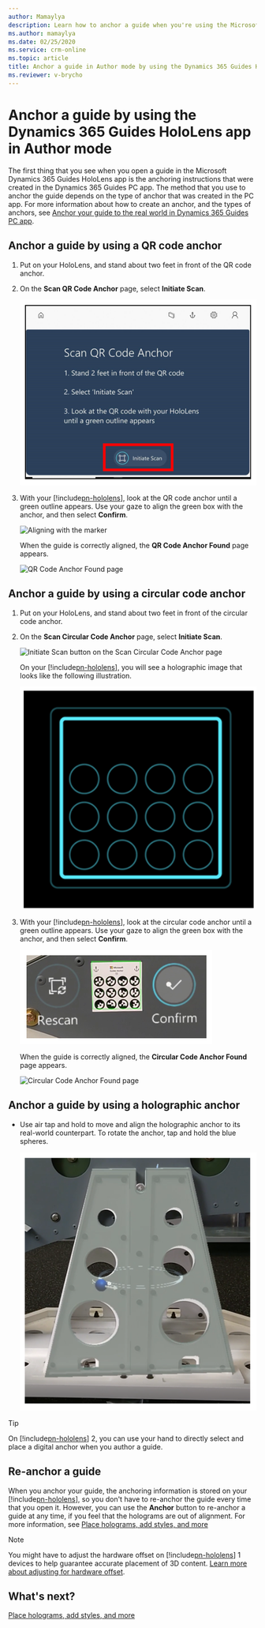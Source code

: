 ```yaml
---
author: Mamaylya
description: Learn how to anchor a guide when you're using the Microsoft Dynamics 365 Guides HoloLens app in Author mode.
ms.author: mamaylya
ms.date: 02/25/2020
ms.service: crm-online
ms.topic: article
title: Anchor a guide in Author mode by using the Dynamics 365 Guides HoloLens app 
ms.reviewer: v-brycho
---
```


# Anchor a guide by using the Dynamics 365 Guides HoloLens app in Author mode

The first thing that you see when you open a guide in the Microsoft Dynamics 365 Guides HoloLens app is the anchoring instructions that were created in the Dynamics 365 Guides PC app. The method that you use to anchor the guide depends on the type of anchor that was created in the PC app. For more information about how to create an anchor, and the types of anchors, see [Anchor your guide to the real world in Dynamics 365 Guides PC app](anchor.md).

## Anchor a guide by using a QR code anchor

1. Put on your HoloLens, and stand about two feet in front of the QR code anchor.

2. On the **Scan QR Code Anchor** page, select **Initiate Scan**.

    ![Initiate Scan button on the Scan QR Code Anchor page](media/qr-code-scan.PNG "Initiate Scan button on the Scan QR Code Anchor page")
    
3. With your [!include[pn-hololens](../includes/pn-hololens.md)], look at the QR code anchor until a green outline appears. Use your gaze to align the green box with the anchor, and then select **Confirm**.

    ![Aligning with the marker](media/qr-code-align-marker.PNG "Aligning with the marker")

    When the guide is correctly aligned, the **QR Code Anchor Found** page appears.

    ![QR Code Anchor Found page](media/qr-code-anchor-found.PNG "QR Code Anchor Found page")

## Anchor a guide by using a circular code anchor

1. Put on your HoloLens, and stand about two feet in front of the circular code anchor.

2. On the **Scan Circular Code Anchor** page, select **Initiate Scan**.

    ![Initiate Scan button on the Scan Circular Code Anchor page](media/scan-circular-code-anchor.PNG "Initiate Scan button on the Scan Circular Code Anchor page")

    On your [!include[pn-hololens](../includes/pn-hololens.md)], you will see a holographic image that looks like the following illustration.

    ![Holographic marker image](media/scanning.PNG "Holographic marker image")

3. With your [!include[pn-hololens](../includes/pn-hololens.md)], look at the circular code anchor until a green outline appears. Use your gaze to align the green box with the anchor, and then select **Confirm**.

    ![Aligning with the marker](media/align-marker.PNG "Aligning with the marker")

    When the guide is correctly aligned, the **Circular Code Anchor Found** page appears.

    ![Circular Code Anchor Found page](media/circular-code-anchor-found.PNG "Circular Code Anchor Found page")

## Anchor a guide by using a holographic anchor

- Use air tap and hold to move and align the holographic anchor to its real-world counterpart. To rotate the anchor, tap and hold the blue spheres.

    ![Rotating a holographic anchor](media/rotate-digital-anchor.PNG "Rotating a holographic anchor")

> [!TIP]
> On [!include[pn-hololens](../includes/pn-hololens.md)] 2, you can use your hand to directly select and place a digital anchor when you author a guide.

## Re-anchor a guide

When you anchor your guide, the anchoring information is stored on your [!include[pn-hololens](../includes/pn-hololens.md)], so you don't have to re-anchor the guide every time that you open it. However, you can use the **Anchor** button to re-anchor a guide at any time, if you feel that the holograms are out of alignment. For more information, see [Place holograms, add styles, and more](hololens-app-orientation.md)

> [!NOTE]
> You might have to adjust the hardware offset on [!include[pn-hololens](../includes/pn-hololens.md)] 1 devices to help guarantee accurate placement of 3D content. [Learn more about adjusting for hardware offset](https://docs.microsoft.com/dynamics365/mixed-reality/guides/known-issues#how-do-i-address-hardware-offset-in-hololens-1-devices-to-ensure-accurate-placement-of-holograms-for-circular-code-anchor-alignment).

## What's next?

[Place holograms, add styles, and more](hololens-app-orientation.md)
